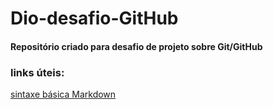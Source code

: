 # Dio-desafio-GitHub
#### Repositório criado para desafio de projeto sobre Git/GitHub

### links úteis: 
[sintaxe básica Markdown](https://www.markdownguide.org/basic-syntax/)
